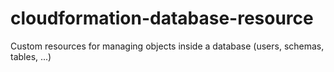 # cloudformation-database-resource
Custom resources for managing objects inside a database (users, schemas, tables, ...)
